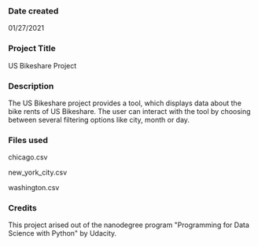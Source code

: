 ### Date created
01/27/2021

### Project Title
US Bikeshare Project

### Description
The US Bikeshare project provides a tool, which displays data about the bike rents of US Bikeshare. The user can interact with the tool by choosing between several filtering options like city, month or day.

### Files used
chicago.csv

new_york_city.csv

washington.csv

### Credits
This project arised out of the nanodegree program "Programming for Data Science with Python" by Udacity.
